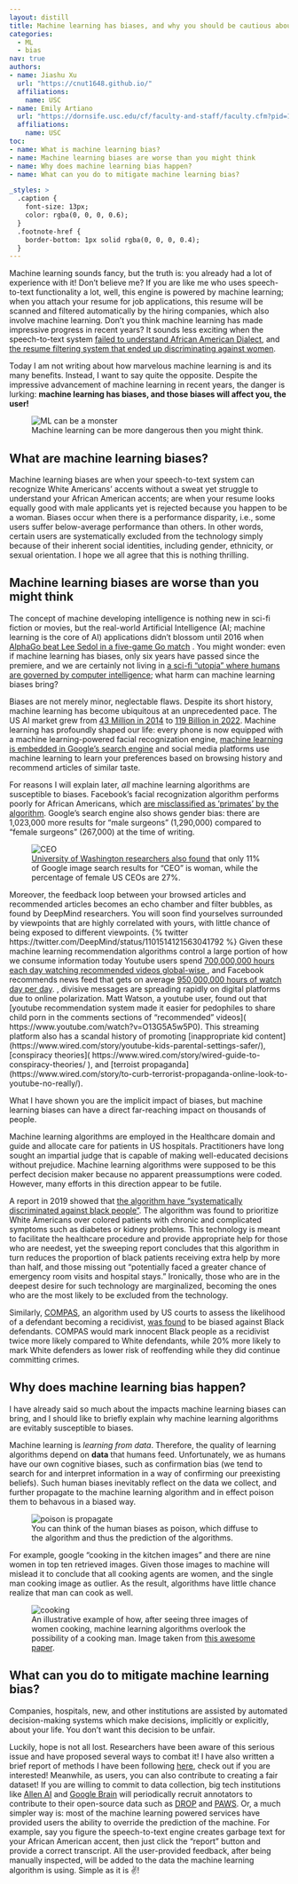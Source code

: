 ```yaml
---
layout: distill
title: Machine learning has biases, and why you should be cautious about 
categories: 
  - ML
  - bias
nav: true
authors:
- name: Jiashu Xu
  url: "https://cnut1648.github.io/"
  affiliations:
    name: USC
- name: Emily Artiano
  url: "https://dornsife.usc.edu/cf/faculty-and-staff/faculty.cfm?pid=1067799"
  affiliations:
    name: USC
toc:
- name: What is machine learning bias?
- name: Machine learning biases are worse than you might think
- name: Why does machine learning bias happen?
- name: What can you do to mitigate machine learning bias?

_styles: >
  .caption {
    font-size: 13px;
    color: rgba(0, 0, 0, 0.6);
  }
  .footnote-href {
    border-bottom: 1px solid rgba(0, 0, 0, 0.4);
  }
---
```

Machine learning sounds fancy, but the truth is: you already had a lot of experience with it! Don’t believe me? If you are like me who uses speech-to-text functionality a lot, well, this engine is powered by machine learning; when you attach your resume for job applications, this resume will be scanned and filtered automatically by the hiring companies, which also involve machine learning.
Don’t you think machine learning has made impressive progress in recent years?
It sounds less exciting when the speech-to-text system [
failed to understand African American Dialect](https://www.pnas.org/doi/10.1073/pnas.1915768117), and [the resume filtering system that ended up discriminating against women](https://www.reuters.com/article/us-amazon-com-jobs-automation-insight/amazon-scraps-secret-ai-recruiting-tool-that-showed-bias-against-women-idUSKCN1MK08G).

Today I am not writing about how marvelous machine learning is and its many benefits. Instead, I want to say quite the opposite.
Despite the impressive advancement of machine learning in recent years, the danger is lurking: **machine learning has biases, and those biases will affect you, the user!**
<figure>
  <picture>
    <img src="/assets/img/posts/ML_Bias/ML_monster.png" alt="ML can be a monster">
  </picture>
  <figcaption class="text-center">
    Machine learning can be more dangerous then you might think.
  </figcaption>
</figure>

## What are machine learning biases?
Machine learning biases are when your speech-to-text system can recognize White Americans’ accents without a sweat yet struggle to understand your African American accents; are when your resume looks equally good with male applicants yet is rejected because you happen to be a woman. Biases occur when there is a performance disparity, i.e., some users suffer below-average performance than others. In other words, certain users are systematically excluded from the technology simply because of their inherent social identities, including gender, ethnicity, or sexual orientation. I hope we all agree that this is nothing thrilling.

## Machine learning biases are worse than you might think
The concept of machine developing intelligence is nothing new in sci-fi fiction or movies, but the real-world Artificial Intelligence (AI; machine learning is the core of AI) applications didn’t blossom until 2016 when [AlphaGo beat Lee Sedol in a five-game Go match](
https://www.wikiwand.com/en/AlphaGo_versus_Lee_Sedol)
. You might wonder: even if machine learning has biases, only six years have passed since the premiere, and we are certainly not living in [a sci-fi “utopia” where humans are governed by computer intelligence](
https://www.wikiwand.com/en/The_Skin_I_Live_In
); what harm can machine learning biases bring?

Biases are not merely minor, neglectable flaws. Despite its short history, machine learning has become ubiquitous at an unprecedented pace. The US AI market grew from
[43 Million in 2014](
https://www.prnewswire.com/news-releases/artificial-intelligence-ai-market-2016-2020---creating-models-and-mechanism-of-artificial-intelligence-is-a-major-challenge-for-the-potential-5-billion-market---research-and-markets-300250018.html
) to [119 Billion in 2022](
https://www.globenewswire.com/news-release/2022/04/19/2424179/0/en/Artificial-Intelligence-Market-Size-to-Surpass-Around-US-1-597-1-Bn-By-2030.html#:~:text=According%20to%20Precedence%20Research%2C%20the,38.1%25%20from%202022%20to%202030
).
Machine learning has profoundly shaped our life: every phone is now equipped with a machine learning-powered facial recognization engine, [machine learning is embedded in
Google’s search engine](
https://searchengineland.com/how-google-uses-artificial-intelligence-in-google-search-379746#:~:text=Since%202015%2C%20when%20Google%20introduced,Google%20presents%20to%20its%20searches
) and social media platforms use machine learning to learn your preferences based on browsing history and recommend articles of similar taste.

For reasons I will explain later, *all* machine learning algorithms are susceptible to biases. Facebook’s facial recognization algorithm performs poorly for African Americans, which [are misclassified as ’primates’ by the algorithm](
https://thegrio.com/2021/09/04/facebook-black-men-labeled-primates/
). Google’s search engine also shows gender bias: there are 1,023,000 more results for “male surgeons” (1,290,000) compared to “female surgeons” (267,000) at the time of writing.
<figure>
  <picture>
    <img src="/assets/img/posts/ML_Bias/CEO.jpg" alt="CEO">
  </picture>
  <figcaption class="text-center">
    <a href="https://www.washington.edu/news/2015/04/09/whos-a-ceo-google-image-results-can-shift-gender-biases/">
University of Washington researchers also found</a> that only 11% of Google image search results for “CEO” is woman, while the percentage of female US CEOs are 27%.
  </figcaption>
</figure>
Moreover, the feedback loop between your browsed articles and recommended articles becomes an echo chamber and filter bubbles, as found by DeepMind researchers. You will soon find yourselves surrounded by viewpoints that are highly correlated with yours, with little chance of being exposed to different viewpoints.
{% twitter https://twitter.com/DeepMind/status/1101514121563041792 %}
Given these machine learning recommendation algorithms control a large portion of how we consume information today <d-footnote>
Youtube users spend 
<span>
  <a class="footnote-href" href="https://www.wbur.org/onpoint/2019/04/08/youtube-toxic-content-extremism-bloomberg-safety-internet">700,000,000 hours each day watching recommended videos global-wise
</a></span>, and Facebook recommends news feed that gets on average <span><a class="footnote-href" href="https://www.fool.com/investing/2018/02/06/people-still-spend-an-absurd-amount-of-time-on-fac.aspx">950,000,000 hours of watch day per day</a></span>.
</d-footnote>, divisive messages are spreading rapidly on digital platforms due to online polarization. 
Matt Watson, a youtube user, found out that [youtube recommendation system made it easier for pedophiles to share child porn in the comments sections of “recommended” videos](
https://www.youtube.com/watch?v=O13G5A5w5P0). This streaming platform also has a scandal history of promoting [inappropriate kid content](https://www.wired.com/story/youtube-kids-parental-settings-safer/), [conspiracy theories](
https://www.wired.com/story/wired-guide-to-conspiracy-theories/
), and
[terroist propaganda](https://www.wired.com/story/to-curb-terrorist-propaganda-online-look-to-youtube-no-really/).

What I have shown you are the implicit impact of biases, but machine learning biases can have a direct far-reaching impact on thousands of people.

Machine learning algorithms are employed in the Healthcare domain and guide and allocate care for patients in US hospitals.
Practitioners have long sought an impartial judge that is capable of making well-educated decisions without prejudice.
Machine learning algorithms were supposed to be this perfect decision maker because no apparent preassumptions were coded. However, many efforts in this direction appear to be futile.

A report in 2019 showed that [the algorithm have “systematically discriminated against black people”](https://www.nature.com/articles/d41586-019-03228-6).
The algorithm was found to prioritize White Americans over colored patients with chronic and complicated symptoms such as diabetes or kidney problems.
This technology is meant to facilitate the healthcare procedure and provide appropriate help for those who are needest, yet the sweeping report concludes that this algorithm in turn reduces the proportion of black patients receiving extra help by more than half, and those missing out “potentially faced a greater chance of emergency room visits and hospital stays.” Ironically, those who are in the deepest desire for such technology are marginalized, becoming the ones who are the most likely to be excluded from the technology.

Similarly, [COMPAS](
https://www.wikiwand.com/en/COMPAS_(software)
), an algorithm used by US courts to assess the likelihood of a defendant becoming a recidivist, [was found](https://massivesci.com/articles/machine-learning-compas-racism-policing-fairness/#:~:text=In%202016%2C%20ProPublica%20reported%20that,was%20biased%20against%20Black%20defendants.)
to be biased against Black defendants. COMPAS would mark innocent Black people as a recidivist twice more likely compared to White defendants, while 20% more likely to mark White defenders as lower risk of reoffending while they did continue committing crimes.

## Why does machine learning bias happen?

I have already said so much about the impacts machine learning biases can bring, and I should like to briefly explain why machine learning algorithms are evitably susceptible to biases.

Machine learning is *learning from data*.
Therefore, the quality of learning algorithms depend on **data** that humans feed. Unfortunately, we as humans have our own cognitive biases, such as confirmation bias (we tend to search for and interpret information in a way of confirming our preexisting beliefs). Such human biases inevitably reflect on the data we collect, and further propagate to the machine learning algorithm  and in effect poison them to behavous in a biased way.
<figure>
  <picture>
    <img src="/assets/img/posts/ML_Bias/ML%20Bias%20Propagation.png" alt="poison is propagate">
  </picture>
  <figcaption class="text-center">
    You can think of the human biases as poison, which diffuse to the algorithm and thus the prediction of the algorithms.
  </figcaption>
</figure>

For example, google “cooking in the kitchen images” and there are nine women in top ten retrieved images. Given those images to machine will mislead it to conclude that all cooking agents are women, and the single man cooking image as outlier. As the result, algorithms have little chance realize that man can cook as well.
<figure>
  <picture>
    <img src="/assets/img/posts/ML_Bias/cooking.png" alt="cooking">
  </picture>
  <figcaption class="text-center">
    An illustrative example of how, after seeing three images of women cooking, 
  machine learning algorithms overlook the possibility of a cooking man. Image taken from <a href="https://arxiv.org/pdf/1707.09457.pdf">this awesome paper</a>.
  </figcaption>
</figure>


## What can you do to mitigate machine learning bias?
Companies, hospitals, new, and other institutions are assisted by automated decision-making systems which make decisions, implicitly or explicitly, about your life. You don’t want this decision to be unfair.

Luckily, hope is not all lost. Researchers have been aware of this serious issue and have proposed several ways to combat it! <d-footnote>
I have also written a brief report of methods I have been following <span><a href="https://cnut1648.github.io/files/posts/WRIT_340.pdf">here</a></span>, check out if you are interested!</d-footnote>
Meanwhile, as users, you can also contribute to creating a fair dataset! If you are willing to commit to data collection, big tech institutions like <a href="https://allenai.org/">Allen AI</a> and <a href="https://research.google/teams/brain/">Google Brain</a> will periodically recruit annotators to contribute to their open-source data such as <a href="https://allenai.org/data/drop">DROP</a> and <a href="https://github.com/google-research-datasets/paws">PAWS</a>. Or, a much simpler way is: most of the machine learning powered services have provided users the ability to override the prediction of the machine. For example, say you figure the speech-to-text engine creates garbage text for your African American accent, then just click the “report” button and provide a correct transcript. All the user-provided feedback, after being manually inspected, will be added to the data the machine learning algorithm is using. Simple as it is ✌️! 